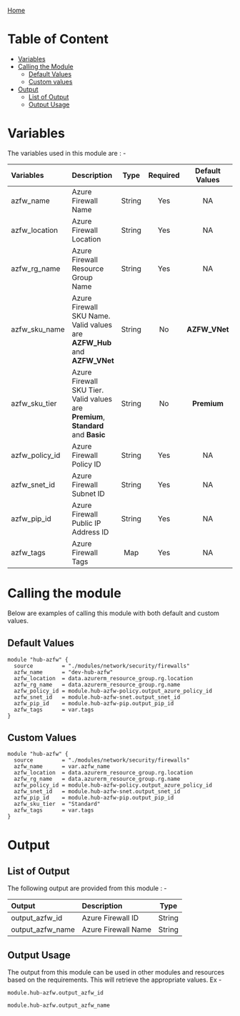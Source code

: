 [Home](../../../../README.md)

# Table of Content

- [Variables](#variables)
- [Calling the Module](#calling-the-module)
    - [Default Values](#default-values)
    - [Custom values](#custom-values)
- [Output](#output)
    - [List of Output](#list-of-output)
    - [Output Usage](#output-usage)

# Variables

The variables used in this module are : -

| Variables | Description | Type | Required | Default Values |
|:----------|:------------|:----:|:--------:|:--------------:|
| azfw_name | Azure Firewall Name | String | Yes | NA |
| azfw_location | Azure Firewall Location | String | Yes | NA |
| azfw_rg_name | Azure Firewall Resource Group Name | String | Yes | NA |
| azfw_sku_name | Azure Firewall SKU Name. Valid values are **AZFW_Hub** and **AZFW_VNet** | String | No | **AZFW_VNet** |
| azfw_sku_tier | Azure Firewall SKU Tier. Valid values are **Premium**, **Standard** and **Basic** | String | No | **Premium** |
| azfw_policy_id | Azure Firewall Policy ID | String | Yes | NA |
| azfw_snet_id | Azure Firewall Subnet ID | String | Yes | NA |
| azfw_pip_id | Azure Firewall Public IP Address ID | String | Yes | NA |
| azfw_tags | Azure Firewall Tags | Map | Yes | NA |

# Calling the module

Below are examples of calling this module with both default and custom values.

## Default Values

```
module "hub-azfw" {
  source         = "./modules/network/security/firewalls"
  azfw_name      = "dev-hub-azfw"
  azfw_location  = data.azurerm_resource_group.rg.location
  azfw_rg_name   = data.azurerm_resource_group.rg.name
  azfw_policy_id = module.hub-azfw-policy.output_azure_policy_id
  azfw_snet_id   = module.hub-azfw-snet.output_snet_id
  azfw_pip_id    = module.hub-azfw-pip.output_pip_id
  azfw_tags      = var.tags
}
```

## Custom Values

```
module "hub-azfw" {
  source         = "./modules/network/security/firewalls"
  azfw_name      = var.azfw_name
  azfw_location  = data.azurerm_resource_group.rg.location
  azfw_rg_name   = data.azurerm_resource_group.rg.name
  azfw_policy_id = module.hub-azfw-policy.output_azure_policy_id
  azfw_snet_id   = module.hub-azfw-snet.output_snet_id
  azfw_pip_id    = module.hub-azfw-pip.output_pip_id
  azfw_sku_tier  = "Standard"
  azfw_tags      = var.tags
}
```

# Output

## List of Output
The following output are provided from this module : -

| Output | Description | Type |
|:------ |:------------|:----:|
| output_azfw_id | Azure Firewall ID | String |
| output_azfw_name | Azure Firewall Name | String |

## Output Usage

The output from this module can be used in other modules and resources based on the requirements. This will retrieve the appropriate values. Ex -

```
module.hub-azfw.output_azfw_id
```

```
module.hub-azfw.output_azfw_name
```